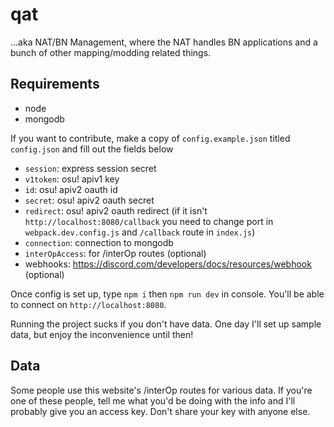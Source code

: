 # qat

...aka NAT/BN Management, where the NAT handles BN applications and a bunch of other mapping/modding related things.

## Requirements

- node
- mongodb

If you want to contribute, make a copy of `config.example.json` titled `config.json` and fill out the fields below

- `session`: express session secret
- `v1token`: osu! apiv1 key
- `id`: osu! apiv2 oauth id
- `secret`: osu! apiv2 oauth secret
- `redirect`: osu! apiv2 oauth redirect (if it isn't `http://localhost:8080/callback` you need to change port in `webpack.dev.config.js` and `/callback` route in `index.js`)
- `connection`: connection to mongodb
- `interOpAccess`: for /interOp routes (optional)
- webhooks: https://discord.com/developers/docs/resources/webhook (optional)

Once config is set up, type `npm i` then `npm run dev` in console. You'll be able to connect on `http://localhost:8080`. 

Running the project sucks if you don't have data. One day I'll set up sample data, but enjoy the inconvenience until then!

## Data

Some people use this website's /interOp routes for various data. If you're one of these people, tell me what you'd be doing with the info and I'll probably give you an access key. Don't share your key with anyone else.